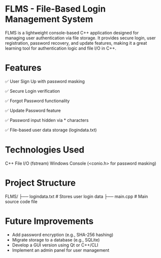 # FLMS - File-Based Login Management System
FLMS is a lightweight console-based C++ application designed for managing user authentication via file storage. It provides secure login, user registration, password recovery, and update features, making it a great learning tool for authentication logic and file I/O in C++.

# Features
✅ User Sign Up with password masking

✅ Secure Login verification

✅ Forgot Password functionality

✅ Update Password feature

✅ Password input hidden via * characters

✅ File-based user data storage (logindata.txt)

# Technologies Used
C++
File I/O (fstream)
Windows Console (<conio.h> for password masking)

# Project Structure
FLMS/
├── logindata.txt       # Stores user login data
├── main.cpp            # Main source code file

# Future Improvements
- Add password encryption (e.g., SHA-256 hashing)
- Migrate storage to a database (e.g., SQLite)
- Develop a GUI version using Qt or C++/CLI
- Implement an admin panel for user management
